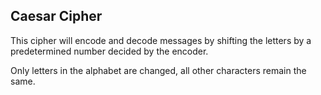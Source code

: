## Caesar Cipher

This cipher will encode and decode messages by shifting the letters by a predetermined number decided by the encoder.

Only letters in the alphabet are changed, all other characters remain the same.
